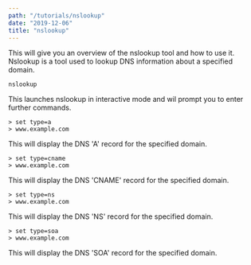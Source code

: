 ```yaml
---
path: "/tutorials/nslookup"
date: "2019-12-06"
title: "nslookup"
---
```


This will give you an overview of the nslookup tool and how to use it. Nslookup is a tool used to lookup DNS information about a specified domain.

```batch
nslookup
```
This launches nslookup in interactive mode and wil prompt you to enter further commands.

```batch
> set type=a
> www.example.com
```

This will display the DNS 'A' record for the specified domain.

```batch
> set type=cname
> www.example.com
```

This will display the DNS 'CNAME' record for the specified domain.

```batch
> set type=ns
> www.example.com
```

This will display the DNS 'NS' record for the specified domain.

```batch
> set type=soa
> www.example.com
```

This will display the DNS 'SOA' record for the specified domain.